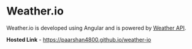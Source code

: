 # Weather.io

Weather.io is developed using Angular and is powered by [Weather API](https://www.weatherapi.com).

**Hosted Link** - https://paarshan4800.github.io/weather-io